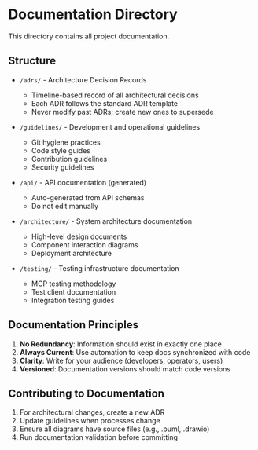 # Documentation Directory

This directory contains all project documentation.

## Structure

- `/adrs/` - Architecture Decision Records
  - Timeline-based record of all architectural decisions
  - Each ADR follows the standard ADR template
  - Never modify past ADRs; create new ones to supersede
  
- `/guidelines/` - Development and operational guidelines
  - Git hygiene practices
  - Code style guides
  - Contribution guidelines
  - Security guidelines
  
- `/api/` - API documentation (generated)
  - Auto-generated from API schemas
  - Do not edit manually
  
- `/architecture/` - System architecture documentation
  - High-level design documents
  - Component interaction diagrams
  - Deployment architecture
  
- `/testing/` - Testing infrastructure documentation
  - MCP testing methodology
  - Test client documentation
  - Integration testing guides


## Documentation Principles

1. **No Redundancy**: Information should exist in exactly one place
2. **Always Current**: Use automation to keep docs synchronized with code
3. **Clarity**: Write for your audience (developers, operators, users)
4. **Versioned**: Documentation versions should match code versions

## Contributing to Documentation

1. For architectural changes, create a new ADR
2. Update guidelines when processes change
3. Ensure all diagrams have source files (e.g., .puml, .drawio)
4. Run documentation validation before committing